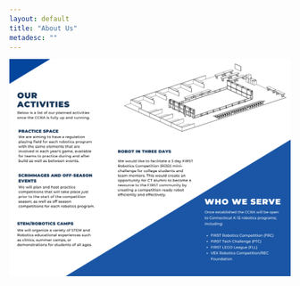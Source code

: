 ```yaml
---
layout: default
title: "About Us"
metadesc: ""
---
```

<div class="container">
    <img src="/assets/images/UCONNUniversityDay2023InfoGraphic.png" class="mx-auto d-block img-fluid">
</div>